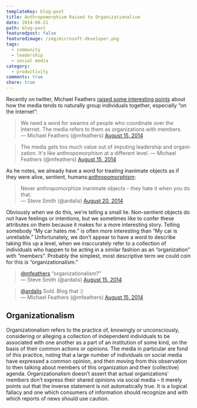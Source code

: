 ```yaml
---
templateKey: blog-post
title: Anthropomorphism Raised to Organizationalism
date: 2014-08-21
path: blog-post
featuredpost: false
featuredimage: /img/microsoft-developer.png
tags:
  - community
  - leadership
  - social media
category:
  - productivity
comments: true
share: true
---
```


Recently on twitter, Michael Feathers [raised some interesting points](https://twitter.com/mfeathers/status/500115006546272256) about how the media tends to naturally group individuals together, especially “on the Internet”:

<blockquote class="twitter-tweet" lang="en">We need a word for swarms of people who coordinate over the Internet. The media refers to them as organizations with members.<div></div>— Michael Feathers (@mfeathers) <a href="https://twitter.com/mfeathers/status/500113216069173250">August 15, 2014</a></blockquote>
<script src="//platform.twitter.com/widgets.js" async charset="utf-8"></script>

<blockquote class="twitter-tweet" lang="en">The media gets too much value out of imputing leadership and organization. It's like anthropomorphism at a different level. — Michael Feathers (@mfeathers) <a href="https://twitter.com/mfeathers/status/500115006546272256">August 15, 2014</a></blockquote>
<script src="//platform.twitter.com/widgets.js" async charset="utf-8"></script>

As he notes, we already have a word for treating inanimate objects as if they were alive, sentient, humans:[anthropomorphism](https://twitter.com/ardalis/status/502167654703304705):

<blockquote class="twitter-tweet" lang="en">Never anthropomorphize inanimate objects - they hate it when you do that.<div></div>— Steve Smith (@ardalis) <a href="https://twitter.com/ardalis/status/502167654703304705">August 20, 2014</a></blockquote>
<script async src="//platform.twitter.com/widgets.js" charset="utf-8"></script>

Obviously when we do this, we’re telling a small lie. Non-sentient objects do not have feelings or intentions, but we sometimes like to confer these attributes on them because it makes for a more interesting story. Telling somebody “My car hates me.” is often more interesting than “My car is unreliable.” Unfortunately, we don’t appear to have a word to describe taking this up a level, when we inaccurately refer to a collection of individuals who happen to be acting in a similar fashion as an “organization” with “members”. Probably the simplest, most descriptive term we could coin for this is “organizationalism.”

<blockquote class="twitter-tweet" lang="en"><a href="https://twitter.com/mfeathers">@mfeathers</a> “organizationalism?”<div></div>— Steve Smith (@ardalis) <a href="https://twitter.com/ardalis/status/500117658575335424">August 15, 2014</a></blockquote>
<script async src="//platform.twitter.com/widgets.js" charset="utf-8"></script>

<blockquote class="twitter-tweet" lang="en"><a href="https://twitter.com/ardalis">@ardalis</a> Sold. Blog that :)<div></div>— Michael Feathers (@mfeathers) <a href="https://twitter.com/mfeathers/status/500118453597261824">August 15, 2014</a></blockquote>
<script async src="//platform.twitter.com/widgets.js" charset="utf-8"></script>

## Organizationalism

Organizationalism refers to the practice of, knowingly or unconsciously, considering or alleging a collection of independent individuals to be associated with one another as a part of an institution of some kind, on the basis of their common actions or opinions. The media in particular are fond of this practice, noting that a large number of individuals on social media have expressed a common opinion, and then moving from this observation to then talking about members of this organization and their (collective) agenda. Organizationalism doesn’t assert that actual organizations’ members don’t express their shared opinions via social media – it merely points out that the inverse statement is not automatically true. It is a logical fallacy and one which consumers of information should recognize and with which reports of news should use caution.
